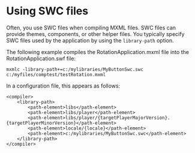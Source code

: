# Using SWC files

Often, you use SWC files when compiling MXML files. SWC files can provide
themes, components, or other helper files. You typically specify SWC files used
by the application by using the `library-path` option.

The following example compiles the RotationApplication.mxml file into the
RotationApplication.swf file:

    mxmlc -library-path+=c:/mylibraries/MyButtonSwc.swc c:/myfiles/comptest/testRotation.mxml

In a configuration file, this appears as follows:

    <compiler>
        <library-path>
            <path-element>libs</path-element>
            <path-element>libs/player</path-element>
            <path-element>libs/player/{targetPlayerMajorVersion}.{targetPlayerMinorVersion}</path-element>
            <path-element>locale/{locale}</path-element>
            <path-element>c:/mylibraries/MyButtonSwc.swc</path-element>
        </library-path>
    </compiler>
